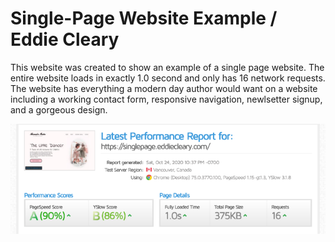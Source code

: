 # Single-Page Website Example / Eddie Cleary

This website was created to show an example of a single page website. The entire website loads in exactly 1.0 second and only has 16 network requests. The website has everything a modern day author would want on a website including a working contact form, responsive navigation, newlsetter signup, and a gorgeous design.

![gtmetrix](/images/singlepage-gtmetrix.png)